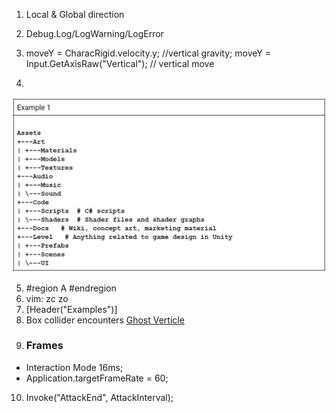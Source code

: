 1. Local & Global direction
2. Debug.Log/LogWarning/LogError
3.  moveY = CharacRigid.velocity.y; //vertical gravity;
moveY = Input.GetAxisRaw("Vertical"); // vertical move

4. 
![image here](.\images\unity_struct.jpeg "Title")

5. #region A #endregion
6. vim: zc zo 
7. [Header("Examples")]
8. Box collider encounters [Ghost Verticle](https://forum.unity.com/threads/solved-character-gets-stuck-in-floor.571909/)
9. ### Frames
- Interaction Mode 16ms;
- Application.targetFrameRate = 60;
10. Invoke("AttackEnd", AttackInterval);

